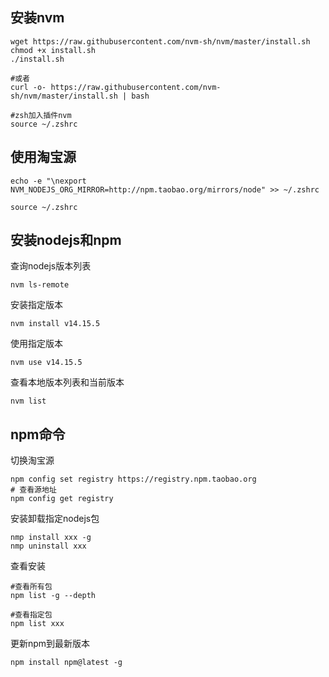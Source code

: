 ## 安装nvm

```
wget https://raw.githubusercontent.com/nvm-sh/nvm/master/install.sh
chmod +x install.sh
./install.sh

#或者
curl -o- https://raw.githubusercontent.com/nvm-sh/nvm/master/install.sh | bash

#zsh加入插件nvm
source ~/.zshrc
```

## 使用淘宝源

```
echo -e "\nexport NVM_NODEJS_ORG_MIRROR=http://npm.taobao.org/mirrors/node" >> ~/.zshrc

source ~/.zshrc
```

## 安装nodejs和npm

查询nodejs版本列表

```
nvm ls-remote
```

安装指定版本

```
nvm install v14.15.5
```

使用指定版本

```
nvm use v14.15.5
```

查看本地版本列表和当前版本

```
nvm list
```

## npm命令

切换淘宝源

```
npm config set registry https://registry.npm.taobao.org
# 查看源地址
npm config get registry
```

安装卸载指定nodejs包

```
nmp install xxx -g
nmp uninstall xxx
```

查看安装

```
#查看所有包
npm list -g --depth

#查看指定包
npm list xxx
```

更新npm到最新版本

```
npm install npm@latest -g
```
